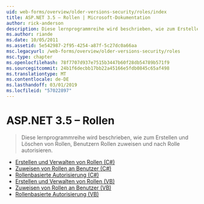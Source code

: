 ```yaml
---
uid: web-forms/overview/older-versions-security/roles/index
title: ASP.NET 3.5 – Rollen | Microsoft-Dokumentation
author: rick-anderson
description: Diese lernprogrammreihe wird beschrieben, wie zum Erstellen und Löschen von Rollen, Benutzern Rollen zuweisen und nach Rolle autorisieren.
ms.author: riande
ms.date: 10/05/2011
ms.assetid: 5e542987-2f95-4254-a87f-5c27dc0a66aa
msc.legacyurl: /web-forms/overview/older-versions-security/roles
msc.type: chapter
ms.openlocfilehash: 78f7707d937e7515b3447b60f28db54789b571f9
ms.sourcegitcommit: 24b1f6decbb17bb22a45166e5fdb0845c65af498
ms.translationtype: MT
ms.contentlocale: de-DE
ms.lasthandoff: 03/01/2019
ms.locfileid: "57022897"
---
```

<a name="aspnet-35---roles"></a>ASP.NET 3.5 – Rollen
====================
> Diese lernprogrammreihe wird beschrieben, wie zum Erstellen und Löschen von Rollen, Benutzern Rollen zuweisen und nach Rolle autorisieren.


- [Erstellen und Verwalten von Rollen (C#)](creating-and-managing-roles-cs.md)
- [Zuweisen von Rollen an Benutzer (C#)](assigning-roles-to-users-cs.md)
- [Rollenbasierte Autorisierung (C#)](role-based-authorization-cs.md)
- [Erstellen und Verwalten von Rollen (VB)](creating-and-managing-roles-vb.md)
- [Zuweisen von Rollen an Benutzer (VB)](assigning-roles-to-users-vb.md)
- [Rollenbasierte Autorisierung (VB)](role-based-authorization-vb.md)
